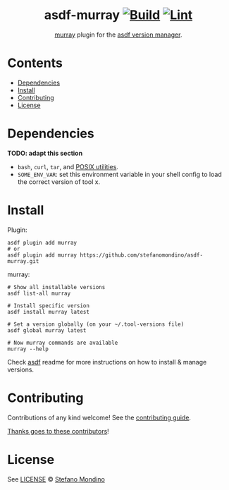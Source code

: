 <div align="center">

# asdf-murray [![Build](https://github.com/stefanomondino/asdf-murray/actions/workflows/build.yml/badge.svg)](https://github.com/stefanomondino/asdf-murray/actions/workflows/build.yml) [![Lint](https://github.com/stefanomondino/asdf-murray/actions/workflows/lint.yml/badge.svg)](https://github.com/stefanomondino/asdf-murray/actions/workflows/lint.yml)

[murray](https://github.com/synesthesia-it/murray) plugin for the [asdf version manager](https://asdf-vm.com).

</div>

# Contents

- [Dependencies](#dependencies)
- [Install](#install)
- [Contributing](#contributing)
- [License](#license)

# Dependencies

**TODO: adapt this section**

- `bash`, `curl`, `tar`, and [POSIX utilities](https://pubs.opengroup.org/onlinepubs/9699919799/idx/utilities.html).
- `SOME_ENV_VAR`: set this environment variable in your shell config to load the correct version of tool x.

# Install

Plugin:

```shell
asdf plugin add murray
# or
asdf plugin add murray https://github.com/stefanomondino/asdf-murray.git
```

murray:

```shell
# Show all installable versions
asdf list-all murray

# Install specific version
asdf install murray latest

# Set a version globally (on your ~/.tool-versions file)
asdf global murray latest

# Now murray commands are available
murray --help
```

Check [asdf](https://github.com/asdf-vm/asdf) readme for more instructions on how to
install & manage versions.

# Contributing

Contributions of any kind welcome! See the [contributing guide](contributing.md).

[Thanks goes to these contributors](https://github.com/stefanomondino/asdf-murray/graphs/contributors)!

# License

See [LICENSE](LICENSE) © [Stefano Mondino](https://github.com/stefanomondino/)
